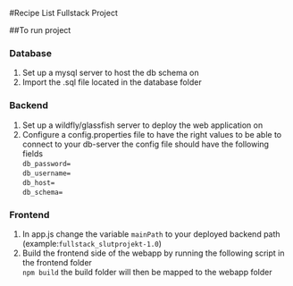 #Recipe List Fullstack Project

##To run project

### Database
1. Set up a mysql server to host the db schema on
2. Import the .sql file located in the database folder

### Backend

1. Set up a wildfly/glassfish server to deploy the web application on
2. Configure a config.properties file to have the right values to be able to connect to your db-server
   the config file should have the following fields
   <br>`db_password=`
   <br>`db_username=`
   <br>`db_host=`
   <br>`db_schema=`

### Frontend

1. In app.js change the variable `mainPath` to your deployed backend path (example:`fullstack_slutprojekt-1.0`)
1. Build the frontend side of the webapp by running the following script in the frontend folder <br>`npm build`
   the build folder will then be mapped to the webapp folder   
